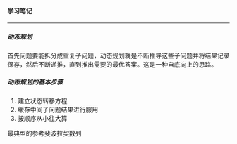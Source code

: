 #### 学习笔记

------

##### 动态规划

首先问题要能拆分成重复子问题，动态规划就是不断推导这些子问题并将结果记录保存，然后不断递推，直到推出需要的最优答案。这是一种自底向上的思路。

##### 动态规划的基本步骤

1. 建立状态转移方程
2. 缓存中间子问题结果进行服用
3. 按顺序从小往大算

最典型的参考斐波拉契数列

